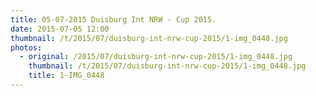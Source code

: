 ```yaml
---
title: 05-07-2015 Duisburg Int NRW - Cup 2015.
date: 2015-07-05 12:00
thumbnail: /t/2015/07/duisburg-int-nrw-cup-2015/1-img_0448.jpg
photos:
  - original: /2015/07/duisburg-int-nrw-cup-2015/1-img_0448.jpg
    thumbnail: /t/2015/07/duisburg-int-nrw-cup-2015/1-img_0448.jpg
    title: 1-IMG_0448
---
```

